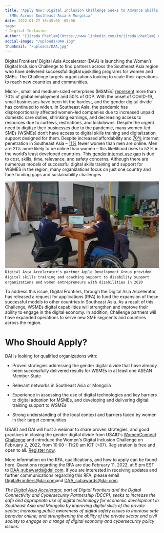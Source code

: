 ```yaml
---
title: 'Apply Now: Digital Inclusion Challenge Seeks to Advance Skills of Women-led
  SMEs Across Southeast Asia & Mongolia'
date: 2022-01-27 16:45:00 -05:00
tags:
- Digital Inclusion
Author: "[Jirada Phetlam](https://www.linkedin.com/in/jirada-phetlam) and [Kate Heuisler](https://www.linkedin.com/in/kate-heuisler-1745326)"
social-image: "/uploads/DAA.jpg"
thumbnail: "/uploads/DAA.jpg"
---
```


Digital Frontiers’ Digital Asia Accelerator (DAA) is launching the Women’s Digital Inclusion Challenge to find partners across the Southeast Asia region who have delivered successful digital upskilling programs for women and SMEs. The Challenge targets organizations looking to scale their operations to reach new countries and communities.

Micro-, small and medium-sized enterprises (MSMEs) [represent](https://www.ilo.org/empent/whatsnew/WCMS_749275/lang--en/index.htm) more than 70% of global employment and 50% of GDP. With the onset of COVID-19, small businesses have been hit the hardest, and the gender digital divide has continued to widen. In Southeast Asia, the pandemic has disproportionally affected women-led companies due to increased unpaid domestic care duties, shrinking earnings, and decreasing access to resources due to curfews, restrictions, and lockdowns. Despite the urgent need to digitize their businesses due to the pandemic, many women-led SMEs (WSMEs) don’t have access to digital skills training and digitalization support designed for them. Despite increased affordability and [70%](https://www.statista.com/statistics/487965/internet-penetration-in-southeast-asian-countries/) internet penetration in Southeast Asia – [11%](https://webfoundation.org/2020/03/the-gender-gap-in-internet-access-using-a-women-centred-method/) fewer women than men are online. Men are 21% more likely to be online than women – this likelihood rises to 52% in the world’s least developed countries. This [gender internet use gap](https://solutionscenter.nethope.org/resources/closing-the-gender-digital-divide) is due to cost, skills, time, relevance, and safety concerns. Although there are numerous models of successful digital skills training and support for WSMES in the region, many organizations focus on just one country and face funding gaps and sustainability challenges.

![DAA.jpg](/uploads/DAA.jpg)\
`Digital Asia Accelerator's partner Agile Development Group provided digital skills training and coaching support to disability support organizations and women entrepreneurs with disabilities in 2020`

To address this issue, Digital Frontiers, through the Digital Asia Accelerator, has released a request for applications (RFA) to fund the expansion of these successful models to other countries in Southeast Asia. As a result of this Challenge, WSMEs digital capabilities will strengthen and improve their ability to engage in the digital economy. In addition, Challenge partners will have expanded operations to serve new SME segments and countries across the region.

# **Who Should Apply?**

DAI is looking for qualified organizations with:

* Proven strategies addressing the gender digital divide that have already been successfully delivered results for WSMEs in at least one ASEAN Member State

* Relevant networks in Southeast Asia or Mongolia

* Experience in assessing the use of digital technologies and key barriers to digital adoption for MSMEs, and developing and delivering digital training support to WSMEs

* Strong understanding of the local context and barriers faced by women in their target communities

USAID and DAI will host a webinar to share proven strategies, and good practices in closing the gender digital divide from USAID's [WomenConnect Challenge](https://www.womenconnectchallenge.org/) and introduce the Women's Digital Inclusion Challenge on February 2, 2022, from 10:00 - 11:20 am ICT (\+07). Registration is free and open to all. [Register now](https://app.livestorm.co/usaid/addressing-southeast-asias-gender-digital-divide-good-practices-and-new-funding-opportunity).

More information on the RFA, qualifications, and how to apply can be found here. Questions regarding the RFA are due February 11, 2022, at 5 pm EST to [DAA_subawards@dai.com](mailto:DAA_subawards@dai.com). If you are interested in receiving updates and further communications regarding this RFA, please email [DigitalFrontiers@dai.com](mailto:DigitalFrontiers@dai.com)and [DAA_subawards@dai.com](mailto:DAA_subawards@dai.com).

*The [Digital Asia Accelerator](https://www.usaid.gov/indo-pacific-vision/fact-sheets/digital-asia-accelerator), part of Digital Frontiers and the Digital Connectivity and Cybersecurity Partnership (DCCP), seeks to increase the safe and appropriate use of digital technology for economic development in Southeast Asia and Mongolia by improving digital skills of the private sector; increasing public awareness of digital safety issues to increase safe behavior online; and strengthening the ability of the private sector and civil society to engage on a range of digital economy and cybersecurity policy issues.*